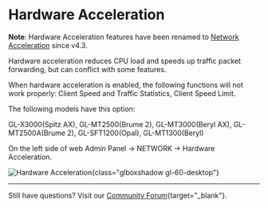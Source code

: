 # Hardware Acceleration

**Note**: Hardware Acceleration features have been renamed to [Network Acceleration](../network_acceleration) since v4.3.

Hardware acceleration reduces CPU load and speeds up traffic packet forwarding, but can conflict with some features.

When hardware acceleration is enabled, the following functions will not work properly: Client Speed and Traffic Statistics, Client Speed Limit.

The following models have this option:

GL-X3000(Spitz AX), GL-MT2500(Brume 2), GL-MT3000(Beryl AX), GL-MT2500A(Brume 2), GL-SFT1200(Opal), GL-MT1300(Beryl)

On the left side of web Admin Panel -> NETWORK -> Hardware Acceleration.

![Hardware Acceleration](https://static.gl-inet.com/docs/en/4/tutorials/hardware_acceleration/hardware_acceleration.png){class="glboxshadow gl-60-desktop"}

---

Still have questions? Visit our [Community Forum](https://forum.gl-inet.com){target="_blank"}.
